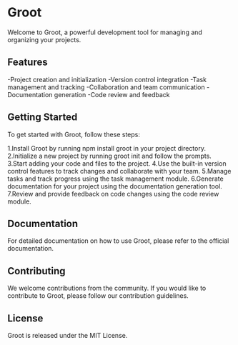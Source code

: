 # Groot

Welcome to Groot, a powerful development tool for managing and organizing your projects.

## Features
-Project creation and initialization
-Version control integration
-Task management and tracking
-Collaboration and team communication
-Documentation generation
-Code review and feedback

## Getting Started
To get started with Groot, follow these steps:

1.Install Groot by running npm install groot in your project directory.
2.Initialize a new project by running groot init and follow the prompts.
3.Start adding your code and files to the project.
4.Use the built-in version control features to track changes and collaborate with your team.
5.Manage tasks and track progress using the task management module.
6.Generate documentation for your project using the documentation generation tool.
7.Review and provide feedback on code changes using the code review module.

## Documentation
For detailed documentation on how to use Groot, please refer to the official documentation.

## Contributing
We welcome contributions from the community. If you would like to contribute to Groot, please follow our contribution guidelines.

## License
Groot is released under the MIT License.